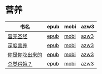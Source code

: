 # 营养

| 书名 | epub | mobi | azw3 |
| --- | --- | --- | --- |
| [营养圣经](http://ct.dalanmei.com/f/31084289-771246770-f943e2) | [epub](http://ct.dalanmei.com/f/31084289-771246770-f943e2) | [mobi](http://ct.dalanmei.com/f/31084289-771231492-cf3184) | [azw3](http://ct.dalanmei.com/f/31084289-771236462-102a8f) |
| [深度营养](http://ct.dalanmei.com/f/31084289-572115375-87fd1f) | [epub](http://ct.dalanmei.com/f/31084289-572115375-87fd1f) | [mobi](http://ct.dalanmei.com/f/31084289-571708585-3396d1) | [azw3](http://ct.dalanmei.com/f/31084289-572137146-6a9f96) |
| [你是你吃出来的](http://ct.dalanmei.com/f/31084289-571920056-1b4429) | [epub](http://ct.dalanmei.com/f/31084289-571920056-1b4429) | [mobi](http://ct.dalanmei.com/f/31084289-571559135-608f75) | [azw3](http://ct.dalanmei.com/f/31084289-572211483-a8a2d2) |
| [总觉得饿？](http://ct.dalanmei.com/f/31084289-571737659-1bab04) | [epub](http://ct.dalanmei.com/f/31084289-571737659-1bab04) | [mobi](http://ct.dalanmei.com/f/31084289-571603679-335fe6) | [azw3](http://ct.dalanmei.com/f/31084289-571916703-244709) |

